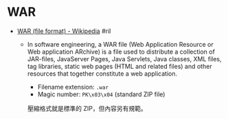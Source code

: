 # WAR

  - [WAR \(file format\) \- Wikipedia](https://en.wikipedia.org/wiki/WAR_(file_format)) #ril

      - In software engineering, a WAR file (Web Application Resource or Web application ARchive) is a file used to distribute a collection of JAR-files, JavaServer Pages, Java Servlets, Java classes, XML files, tag libraries, static web pages (HTML and related files) and other resources that together constitute a web application.

          - Filename extension: `.war`
          - Magic number: `PK\x03\x04` (standard ZIP file)

        壓縮格式就是標準的 ZIP，但內容另有規範。
